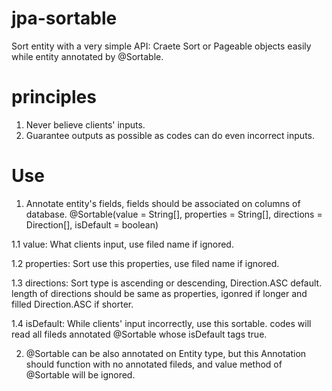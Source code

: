 # jpa-sortable
Sort entity with a very simple API: Craete Sort or Pageable objects easily while entity annotated by @Sortable.

# principles
1. Never believe clients' inputs.
2. Guarantee outputs as possible as codes can do even incorrect inputs.

# Use
1. Annotate entity's fields, fields should be associated on columns of database. @Sortable(value = String[], properties = String[], directions = Direction[], isDefault = boolean)

  1.1 value: What clients input, use filed name if ignored.

  1.2 properties: Sort use this properties, use filed name if ignored.

  1.3 directions: Sort type is ascending or descending, Direction.ASC default. length of directions should be same as properties,  igonred if longer and filled Direction.ASC if shorter.

  1.4 isDefault: While clients' input incorrectly, use this sortable. codes will read all fileds annotated @Sortable whose isDefault tags true.

2. @Sortable can be also annotated on Entity type, but this Annotation should function with no annotated fileds, and value method of @Sortable will be ignored.
